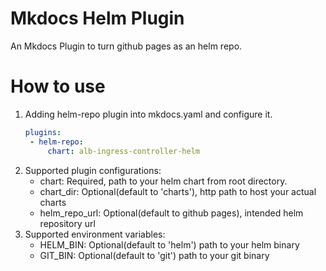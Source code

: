 # Mkdocs Helm Plugin
An Mkdocs Plugin to turn github pages as an helm repo.

# How to use
1. Adding helm-repo plugin into mkdocs.yaml and configure it.
   ```yaml
   plugins:
    - helm-repo:
        chart: alb-ingress-controller-helm
   ```
1. Supported plugin configurations:
    - chart: Required, path to your helm chart from root directory.
    - chart_dir: Optional(default to 'charts'), http path to host your actual charts
    - helm_repo_url: Optional(default to github pages), intended helm repository url
1. Supported environment variables:
    - HELM_BIN: Optional(default to 'helm') path to your helm binary
    - GIT_BIN: Optional(default to 'git') path to your git binary